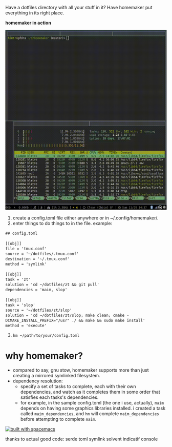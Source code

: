 Have a dotfiles directory with all your stuff in it? Have homemaker put everything in its right place.



**homemaker in action**

![hm in action](demo/hm.gif)


1. create a config.toml file either anywhere or in ~/.config/homemaker/.
2. enter things to do things to in the file.
example:
```
## config.toml

[[obj]]
file = 'tmux.conf'
source = '~/dotfiles/.tmux.conf'
destination = '~/.tmux.conf'
method = 'symlink'

[[obj]]
task = 'zt'
solution = 'cd ~/dotfiles/zt && git pull'
dependencies = 'maim, slop'

[[obj]]
task = 'slop'
source = '~/dotfiles/zt/slop'
solution = 'cd ~/dotfiles/zt/slop; make clean; cmake -DCMAKE_INSTALL_PREFIX="/usr" ./ && make && sudo make install'
method = 'execute'
```
3. `hm ~/path/to/your/config.toml`

why homemaker?
==============
* compared to say, gnu stow, homemaker supports more than just creating a mirrored symlinked filesystem.
* dependency resolution:
  * specify a set of tasks to complete, each with their own dependencies, and watch as it completes them in some
  order that satisfies each tasks's dependencies.
  * for example, in the sample config.toml (the one i use, actually), `maim` depends on having some graphics libraries installed.
  i created a task called `maim_dependencies`, and `hm` will complete `maim_dependencies` before attempting to complete `maim`.

[![built with spacemacs](https://cdn.rawgit.com/syl20bnr/spacemacs/442d025779da2f62fc86c2082703697714db6514/assets/spacemacs-badge.svg)](http://spacemacs.org)

thanks to actual good code:
serde
toml
symlink
solvent
indicatif
console
